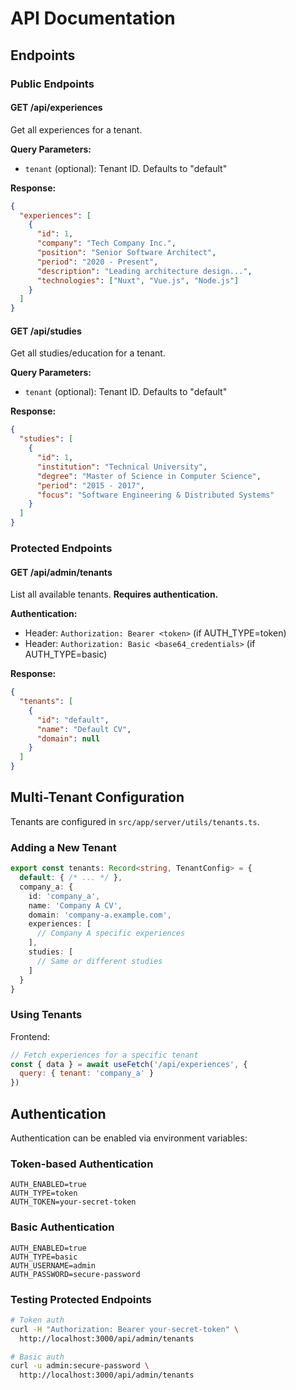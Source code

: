 # API Documentation

## Endpoints

### Public Endpoints

#### GET /api/experiences
Get all experiences for a tenant.

**Query Parameters:**
- `tenant` (optional): Tenant ID. Defaults to "default"

**Response:**
```json
{
  "experiences": [
    {
      "id": 1,
      "company": "Tech Company Inc.",
      "position": "Senior Software Architect",
      "period": "2020 - Present",
      "description": "Leading architecture design...",
      "technologies": ["Nuxt", "Vue.js", "Node.js"]
    }
  ]
}
```

#### GET /api/studies
Get all studies/education for a tenant.

**Query Parameters:**
- `tenant` (optional): Tenant ID. Defaults to "default"

**Response:**
```json
{
  "studies": [
    {
      "id": 1,
      "institution": "Technical University",
      "degree": "Master of Science in Computer Science",
      "period": "2015 - 2017",
      "focus": "Software Engineering & Distributed Systems"
    }
  ]
}
```

### Protected Endpoints

#### GET /api/admin/tenants
List all available tenants. **Requires authentication.**

**Authentication:**
- Header: `Authorization: Bearer <token>` (if AUTH_TYPE=token)
- Header: `Authorization: Basic <base64_credentials>` (if AUTH_TYPE=basic)

**Response:**
```json
{
  "tenants": [
    {
      "id": "default",
      "name": "Default CV",
      "domain": null
    }
  ]
}
```

## Multi-Tenant Configuration

Tenants are configured in `src/app/server/utils/tenants.ts`.

### Adding a New Tenant

```typescript
export const tenants: Record<string, TenantConfig> = {
  default: { /* ... */ },
  company_a: {
    id: 'company_a',
    name: 'Company A CV',
    domain: 'company-a.example.com',
    experiences: [
      // Company A specific experiences
    ],
    studies: [
      // Same or different studies
    ]
  }
}
```

### Using Tenants

Frontend:
```javascript
// Fetch experiences for a specific tenant
const { data } = await useFetch('/api/experiences', {
  query: { tenant: 'company_a' }
})
```

## Authentication

Authentication can be enabled via environment variables:

### Token-based Authentication

```env
AUTH_ENABLED=true
AUTH_TYPE=token
AUTH_TOKEN=your-secret-token
```

### Basic Authentication

```env
AUTH_ENABLED=true
AUTH_TYPE=basic
AUTH_USERNAME=admin
AUTH_PASSWORD=secure-password
```

### Testing Protected Endpoints

```bash
# Token auth
curl -H "Authorization: Bearer your-secret-token" \
  http://localhost:3000/api/admin/tenants

# Basic auth
curl -u admin:secure-password \
  http://localhost:3000/api/admin/tenants
```
